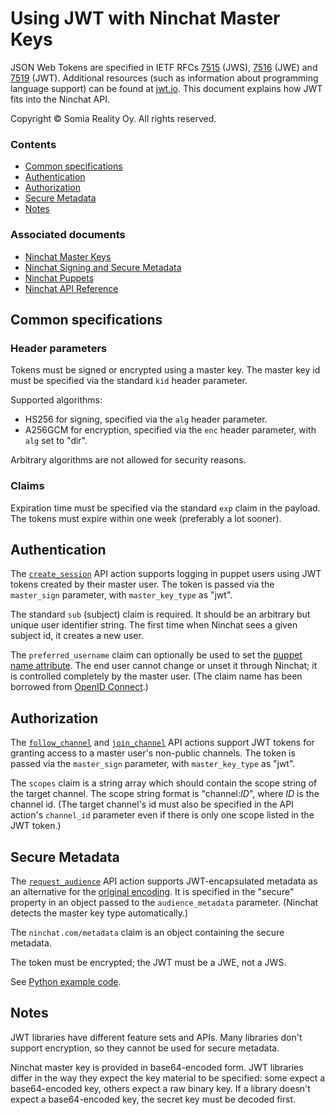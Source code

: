 Using JWT with Ninchat Master Keys
==================================

JSON Web Tokens are specified in IETF RFCs
[7515](https://tools.ietf.org/html/rfc7515) (JWS),
[7516](https://tools.ietf.org/html/rfc7516) (JWE) and
[7519](https://tools.ietf.org/html/rfc7519) (JWT).  Additional resources (such
as information about programming language support) can be found at
[jwt.io](https://jwt.io).  This document explains how JWT fits into the Ninchat
API.

Copyright &copy; Somia Reality Oy.  All rights reserved.


### Contents

- [Common specifications](#common-specifications)
- [Authentication](#authentication)
- [Authorization](#authorization)
- [Secure Metadata](#secure-metadata)
- [Notes](#notes)


### Associated documents

- [Ninchat Master Keys](../master.md)
- [Ninchat Signing and Secure Metadata](ninchat.md)
- [Ninchat Puppets](../puppet.md)
- [Ninchat API Reference](../api.md)


Common specifications
---------------------

### Header parameters

Tokens must be signed or encrypted using a master key.  The master key id must
be specified via the standard `kid` header parameter.

Supported algorithms:

- HS256 for signing, specified via the `alg` header parameter.
- A256GCM for encryption, specified via the `enc` header parameter, with `alg`
  set to "dir".

Arbitrary algorithms are not allowed for security reasons.


### Claims

Expiration time must be specified via the standard `exp` claim in the payload.
The tokens must expire within one week (preferably a lot sooner).


Authentication
--------------

The [`create_session`](../api.md#create_session) API action supports logging in
puppet users using JWT tokens created by their master user.  The token is
passed via the `master_sign` parameter, with `master_key_type` as "jwt".

The standard `sub` (subject) claim is required.  It should be an arbitrary but
unique user identifier string.  The first time when Ninchat sees a given
subject id, it creates a new user.

The `preferred_username` claim can optionally be used to set the
[puppet name attribute](../api.md#puppet).  The end user cannot change or unset
it through Ninchat; it is controlled completely by the master user.  (The claim
name has been borrowed from
[OpenID Connect](https://openid.net/specs/openid-connect-core-1_0.html#StandardClaims).)


Authorization
-------------

The [`follow_channel`](../api.md#follow_channel) and
[`join_channel`](../api.md#join_channel) API actions support JWT tokens for
granting access to a master user's non-public channels.  The token is passed
via the `master_sign` parameter, with `master_key_type` as "jwt".

The `scopes` claim is a string array which should contain the scope string of
the target channel.  The scope string format is "channel:*ID*", where *ID* is
the channel id.  (The target channel's id must also be specified in the API
action's `channel_id` parameter even if there is only one scope listed in the
JWT token.)


Secure Metadata
---------------

The [`request_audience`](../api.md#request_audience) API action supports
JWT-encapsulated metadata as an alternative for the
[original encoding](ninchat.md#secure-metadata).  It is specified in the
"secure" property in an object passed to the `audience_metadata` parameter.
(Ninchat detects the master key type automatically.)

The `ninchat.com/metadata` claim is an object containing the secure metadata.

The token must be encrypted; the JWT must be a JWE, not a JWS.

See [Python example code](../examples/jwt_secure_metadata.py).


Notes
-----

JWT libraries have different feature sets and APIs.  Many libraries don't
support encryption, so they cannot be used for secure metadata.

Ninchat master key is provided in base64-encoded form.  JWT libraries differ in
the way they expect the key material to be specified: some expect a
base64-encoded key, others expect a raw binary key.  If a library doesn't
expect a base64-encoded key, the secret key must be decoded first.

